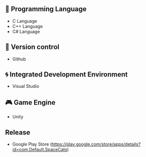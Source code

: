 ## 🐬 Programming Language

- C Language 
- C++ Language 
- C# Language 

## 💱 Version control

- Github 

## 🌀 Integrated Development Environment

- Visual Studio 

## 🎮 Game Engine

- Unity 

## Release

- Google Play Store (https://play.google.com/store/apps/details?id=com.Default.SpaceCats) 
